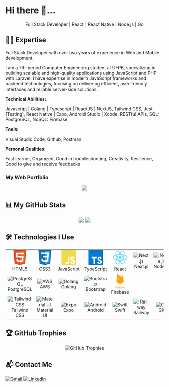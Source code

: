 <h1 align="left">Hi there 👋...</h1> <p align="center"> Full Stack Developer | React | React Native | Node.js | Go </p>

## 🚀🚀 Expertise

<p>
  Full Stack Developer with over two years of experience in Web and Mobile development.
</p>
<p>
  I am a 7th-period Computer Engineering student at UFPB, specializing in building scalable and high-quality applications using JavaScript and PHP with Laravel. I have expertise in modern JavaScript frameworks and backend technologies, focusing on delivering efficient, user-friendly interfaces and reliable server-side solutions.
</p>

<strong>Technical Abilities:</strong>
<p>
 Javascript | Golang | Typescript | ReactJS | NextJS, Tailwind CSS, Jest (Testing), React Native | Expo, Android Studio | Xcode, RESTful APIs, SQL: PostgreSQL, NoSQL: Firebase
</p>

<strong>Tools:</strong>
<p>
  Visual Studio Code, Github, Postman
</p>

<strong>Personal Qualities:</strong>
<p>
  Fast learner, Organized, Good in troubleshooting, Creativity, Resilience, Good to give and receive feedbacks
</p>

### My Web Portfolio
<p align="center"> <a href="https://antoniofernando.netlify.app/" target="_blank"> <img src="https://img.shields.io/badge/Portfolio-antoniofernando.netlify.app-<blue>?style=for-the-badge"/> </a> </p>


## 📊 My GitHub Stats
<div align="center"> <a href="https://github.com/antoniofernandodearujo"> <img height="180em" src="https://github-readme-stats.vercel.app/api?username=antoniofernandodearujo&show_icons=true&theme=dracula&count_private=true"/> <img height="180em" src="https://github-readme-stats.vercel.app/api/top-langs/?username=antoniofernandodearujo&layout=compact&langs_count=6&theme=dracula"/> </a> </div>

## 🛠️ Technologies I Use
<div align="center"> <table> <tr> <td align="center" width="110"> <img src="https://raw.githubusercontent.com/devicons/devicon/master/icons/html5/html5-original.svg" width="48" height="48" alt="HTML5" /> <br>HTML5 </td> <td align="center" width="110"> <img src="https://raw.githubusercontent.com/devicons/devicon/master/icons/css3/css3-original.svg" width="48" height="48" alt="CSS3" /> <br>CSS3 </td> <td align="center" width="110"> <img src="https://raw.githubusercontent.com/devicons/devicon/master/icons/javascript/javascript-plain.svg" width="48" height="48" alt="JavaScript" /> <br>JavaScript </td> <td align="center" width="110"> <img src="https://raw.githubusercontent.com/devicons/devicon/master/icons/typescript/typescript-plain.svg" width="48" height="48" alt="TypeScript" /> <br>TypeScript </td> <td align="center" width="110"> <img src="https://raw.githubusercontent.com/devicons/devicon/master/icons/react/react-original.svg" width="48" height="48" alt="React" /> <br>React </td> <td align="center" width="110"> <img src="https://cdn.jsdelivr.net/gh/devicons/devicon/icons/nextjs/nextjs-original.svg" width="48" height="48" alt="Next.js" /> <br>Next.js </td> <td align="center" width="110"> <img src="https://cdn.jsdelivr.net/gh/devicons/devicon/icons/nodejs/nodejs-original.svg" width="48" height="48" alt="Node.js" /> <br>Node.js </td> </tr> <tr> <td align="center" width="110">  <img src="https://cdn.jsdelivr.net/gh/devicons/devicon/icons/postgresql/postgresql-original-wordmark.svg" width="48" height="48" alt="PostgreSQL" /> <br>PostgreSQL </td> <td align="center" width="110"> <img src="https://cdn.jsdelivr.net/gh/devicons/devicon/icons/aws/aws-original.svg" width="48" height="48" alt="AWS" /> <br>AWS </td> <td align="center" width="110"> <img src="https://cdn.jsdelivr.net/gh/devicons/devicon/icons/go/go-original-wordmark.svg" width="48" height="48" alt="Golang" /> <br>Golang </td> <td align="center" width="110"> <img src="https://cdn.jsdelivr.net/gh/devicons/devicon/icons/bootstrap/bootstrap-original.svg" width="48" height="48" alt="Bootstrap" /> <br>Bootstrap </td> <td align="center" width="110"> <img src="https://raw.githubusercontent.com/devicons/devicon/master/icons/firebase/firebase-plain-wordmark.svg" width="48" height="48" alt="Firebase" /> <br>Firebase </td> </tr> <tr> <td align="center" width="110"> <img src="https://cdn.jsdelivr.net/gh/devicons/devicon/icons/tailwindcss/tailwindcss-plain.svg" width="48" height="48" alt="Tailwind CSS" /> <br>Tailwind CSS </td> <td align="center" width="110"> <img src="https://cdn.jsdelivr.net/gh/devicons/devicon/icons/materialui/materialui-original.svg" width="48" height="48" alt="Material UI" /> <br>Material UI </td> <td align="center" width="110"> <img src="https://cdn.jsdelivr.net/gh/devicons/devicon/icons/expo/expo-original-wordmark.svg" width="48" height="48" alt="Expo" /> <br>Expo </td> <td align="center" width="110"> <img src="https://cdn.jsdelivr.net/gh/devicons/devicon/icons/android/android-original.svg" width="48" height="48" alt="Android" /> <br>Android </td> <td align="center" width="110"> <img src="https://cdn.jsdelivr.net/gh/devicons/devicon/icons/swift/swift-original.svg" width="48" height="48" alt="Swift" /> <br>Swift </td> <td align="center" width="110"> <img src="https://cdn.jsdelivr.net/gh/devicons/devicon/icons/railway/railway-original.svg" width="48" height="48" alt="Railway" /> <br>Railway </td> <td align="center" width="110"> <img src="https://cdn.jsdelivr.net/gh/devicons/devicon/icons/git/git-original.svg" width="48" height="48" alt="Git" /> <br>Git </td> </tr> </table> </div>

## 🏆 GitHub Trophies
<p align="center">
  <img src="https://github-profile-trophy.vercel.app/?username=antoniofernandodearujo&theme=dracula" alt="GitHub Trophies" />
</p>

## 📬 Contact Me
<p align="left"> <a href="mailto:afas@academico.ufpb.br" target="_blank"> <img src="https://img.shields.io/badge/Gmail-darkred?style=for-the-badge&logo=gmail&logoColor=white" alt="Gmail"> </a> <a href="https://www.linkedin.com/in/antonio-fernando-8a2385235/" target="_blank"> <img src="https://img.shields.io/badge/LinkedIn-darkblue?style=for-the-badge&logo=linkedin&logoColor=white" alt="LinkedIn"> </a> </p>

